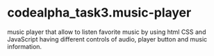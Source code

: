 # codealpha_task3.music-player
music player that allow to listen favorite music by using html  CSS and JavaScript having different controls  of audio, player button and music information.
